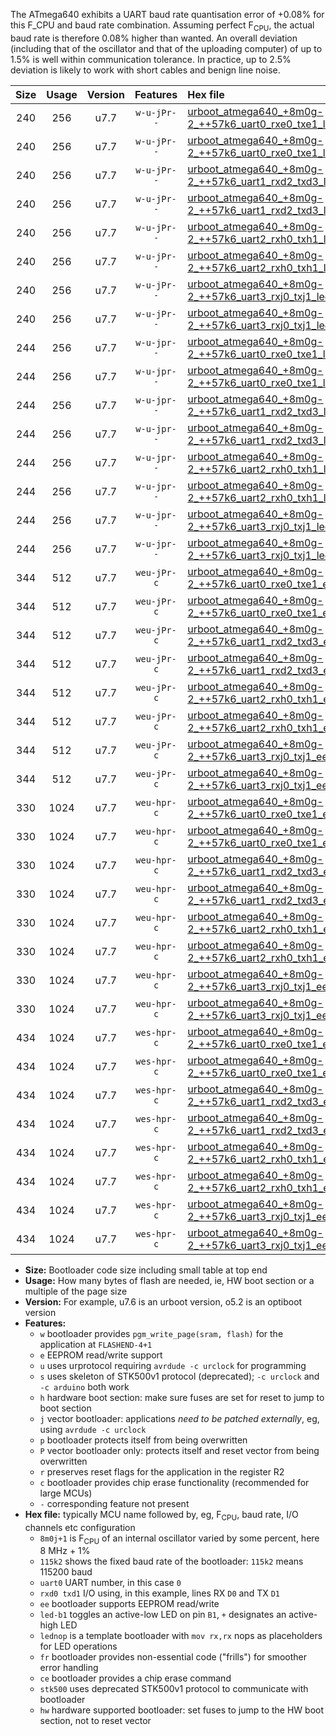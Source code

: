 The ATmega640 exhibits a UART baud rate quantisation error of +0.08% for this F_CPU and baud rate combination. Assuming perfect F<sub>CPU</sub>, the actual baud rate is therefore 0.08% higher than wanted. An overall deviation (including that of the oscillator and that of the uploading computer) of up to 1.5% is well within communication tolerance. In practice, up to 2.5% deviation is likely to work with short cables and benign line noise.

|Size|Usage|Version|Features|Hex file|
|:-:|:-:|:-:|:-:|:--|
|240|256|u7.7|`w-u-jPr--`|[urboot_atmega640_+8m0g-2_++57k6_uart0_rxe0_txe1_led+b7.hex](https://raw.githubusercontent.com/stefanrueger/urboot.hex/main/mcus/atmega640/internal_oscillator/fcpu_+8m0g-2/br_++57k6/urboot_atmega640_+8m0g-2_++57k6_uart0_rxe0_txe1_led+b7.hex)|
|240|256|u7.7|`w-u-jPr--`|[urboot_atmega640_+8m0g-2_++57k6_uart0_rxe0_txe1_lednop.hex](https://raw.githubusercontent.com/stefanrueger/urboot.hex/main/mcus/atmega640/internal_oscillator/fcpu_+8m0g-2/br_++57k6/urboot_atmega640_+8m0g-2_++57k6_uart0_rxe0_txe1_lednop.hex)|
|240|256|u7.7|`w-u-jPr--`|[urboot_atmega640_+8m0g-2_++57k6_uart1_rxd2_txd3_led+b7.hex](https://raw.githubusercontent.com/stefanrueger/urboot.hex/main/mcus/atmega640/internal_oscillator/fcpu_+8m0g-2/br_++57k6/urboot_atmega640_+8m0g-2_++57k6_uart1_rxd2_txd3_led+b7.hex)|
|240|256|u7.7|`w-u-jPr--`|[urboot_atmega640_+8m0g-2_++57k6_uart1_rxd2_txd3_lednop.hex](https://raw.githubusercontent.com/stefanrueger/urboot.hex/main/mcus/atmega640/internal_oscillator/fcpu_+8m0g-2/br_++57k6/urboot_atmega640_+8m0g-2_++57k6_uart1_rxd2_txd3_lednop.hex)|
|240|256|u7.7|`w-u-jPr--`|[urboot_atmega640_+8m0g-2_++57k6_uart2_rxh0_txh1_led+b7.hex](https://raw.githubusercontent.com/stefanrueger/urboot.hex/main/mcus/atmega640/internal_oscillator/fcpu_+8m0g-2/br_++57k6/urboot_atmega640_+8m0g-2_++57k6_uart2_rxh0_txh1_led+b7.hex)|
|240|256|u7.7|`w-u-jPr--`|[urboot_atmega640_+8m0g-2_++57k6_uart2_rxh0_txh1_lednop.hex](https://raw.githubusercontent.com/stefanrueger/urboot.hex/main/mcus/atmega640/internal_oscillator/fcpu_+8m0g-2/br_++57k6/urboot_atmega640_+8m0g-2_++57k6_uart2_rxh0_txh1_lednop.hex)|
|240|256|u7.7|`w-u-jPr--`|[urboot_atmega640_+8m0g-2_++57k6_uart3_rxj0_txj1_led+b7.hex](https://raw.githubusercontent.com/stefanrueger/urboot.hex/main/mcus/atmega640/internal_oscillator/fcpu_+8m0g-2/br_++57k6/urboot_atmega640_+8m0g-2_++57k6_uart3_rxj0_txj1_led+b7.hex)|
|240|256|u7.7|`w-u-jPr--`|[urboot_atmega640_+8m0g-2_++57k6_uart3_rxj0_txj1_lednop.hex](https://raw.githubusercontent.com/stefanrueger/urboot.hex/main/mcus/atmega640/internal_oscillator/fcpu_+8m0g-2/br_++57k6/urboot_atmega640_+8m0g-2_++57k6_uart3_rxj0_txj1_lednop.hex)|
|244|256|u7.7|`w-u-jpr--`|[urboot_atmega640_+8m0g-2_++57k6_uart0_rxe0_txe1_led+b7_fr.hex](https://raw.githubusercontent.com/stefanrueger/urboot.hex/main/mcus/atmega640/internal_oscillator/fcpu_+8m0g-2/br_++57k6/urboot_atmega640_+8m0g-2_++57k6_uart0_rxe0_txe1_led+b7_fr.hex)|
|244|256|u7.7|`w-u-jpr--`|[urboot_atmega640_+8m0g-2_++57k6_uart0_rxe0_txe1_lednop_fr.hex](https://raw.githubusercontent.com/stefanrueger/urboot.hex/main/mcus/atmega640/internal_oscillator/fcpu_+8m0g-2/br_++57k6/urboot_atmega640_+8m0g-2_++57k6_uart0_rxe0_txe1_lednop_fr.hex)|
|244|256|u7.7|`w-u-jpr--`|[urboot_atmega640_+8m0g-2_++57k6_uart1_rxd2_txd3_led+b7_fr.hex](https://raw.githubusercontent.com/stefanrueger/urboot.hex/main/mcus/atmega640/internal_oscillator/fcpu_+8m0g-2/br_++57k6/urboot_atmega640_+8m0g-2_++57k6_uart1_rxd2_txd3_led+b7_fr.hex)|
|244|256|u7.7|`w-u-jpr--`|[urboot_atmega640_+8m0g-2_++57k6_uart1_rxd2_txd3_lednop_fr.hex](https://raw.githubusercontent.com/stefanrueger/urboot.hex/main/mcus/atmega640/internal_oscillator/fcpu_+8m0g-2/br_++57k6/urboot_atmega640_+8m0g-2_++57k6_uart1_rxd2_txd3_lednop_fr.hex)|
|244|256|u7.7|`w-u-jpr--`|[urboot_atmega640_+8m0g-2_++57k6_uart2_rxh0_txh1_led+b7_fr.hex](https://raw.githubusercontent.com/stefanrueger/urboot.hex/main/mcus/atmega640/internal_oscillator/fcpu_+8m0g-2/br_++57k6/urboot_atmega640_+8m0g-2_++57k6_uart2_rxh0_txh1_led+b7_fr.hex)|
|244|256|u7.7|`w-u-jpr--`|[urboot_atmega640_+8m0g-2_++57k6_uart2_rxh0_txh1_lednop_fr.hex](https://raw.githubusercontent.com/stefanrueger/urboot.hex/main/mcus/atmega640/internal_oscillator/fcpu_+8m0g-2/br_++57k6/urboot_atmega640_+8m0g-2_++57k6_uart2_rxh0_txh1_lednop_fr.hex)|
|244|256|u7.7|`w-u-jpr--`|[urboot_atmega640_+8m0g-2_++57k6_uart3_rxj0_txj1_led+b7_fr.hex](https://raw.githubusercontent.com/stefanrueger/urboot.hex/main/mcus/atmega640/internal_oscillator/fcpu_+8m0g-2/br_++57k6/urboot_atmega640_+8m0g-2_++57k6_uart3_rxj0_txj1_led+b7_fr.hex)|
|244|256|u7.7|`w-u-jpr--`|[urboot_atmega640_+8m0g-2_++57k6_uart3_rxj0_txj1_lednop_fr.hex](https://raw.githubusercontent.com/stefanrueger/urboot.hex/main/mcus/atmega640/internal_oscillator/fcpu_+8m0g-2/br_++57k6/urboot_atmega640_+8m0g-2_++57k6_uart3_rxj0_txj1_lednop_fr.hex)|
|344|512|u7.7|`weu-jPr-c`|[urboot_atmega640_+8m0g-2_++57k6_uart0_rxe0_txe1_ee_led+b7_fr_ce.hex](https://raw.githubusercontent.com/stefanrueger/urboot.hex/main/mcus/atmega640/internal_oscillator/fcpu_+8m0g-2/br_++57k6/urboot_atmega640_+8m0g-2_++57k6_uart0_rxe0_txe1_ee_led+b7_fr_ce.hex)|
|344|512|u7.7|`weu-jPr-c`|[urboot_atmega640_+8m0g-2_++57k6_uart0_rxe0_txe1_ee_lednop_fr_ce.hex](https://raw.githubusercontent.com/stefanrueger/urboot.hex/main/mcus/atmega640/internal_oscillator/fcpu_+8m0g-2/br_++57k6/urboot_atmega640_+8m0g-2_++57k6_uart0_rxe0_txe1_ee_lednop_fr_ce.hex)|
|344|512|u7.7|`weu-jPr-c`|[urboot_atmega640_+8m0g-2_++57k6_uart1_rxd2_txd3_ee_led+b7_fr_ce.hex](https://raw.githubusercontent.com/stefanrueger/urboot.hex/main/mcus/atmega640/internal_oscillator/fcpu_+8m0g-2/br_++57k6/urboot_atmega640_+8m0g-2_++57k6_uart1_rxd2_txd3_ee_led+b7_fr_ce.hex)|
|344|512|u7.7|`weu-jPr-c`|[urboot_atmega640_+8m0g-2_++57k6_uart1_rxd2_txd3_ee_lednop_fr_ce.hex](https://raw.githubusercontent.com/stefanrueger/urboot.hex/main/mcus/atmega640/internal_oscillator/fcpu_+8m0g-2/br_++57k6/urboot_atmega640_+8m0g-2_++57k6_uart1_rxd2_txd3_ee_lednop_fr_ce.hex)|
|344|512|u7.7|`weu-jPr-c`|[urboot_atmega640_+8m0g-2_++57k6_uart2_rxh0_txh1_ee_led+b7_fr_ce.hex](https://raw.githubusercontent.com/stefanrueger/urboot.hex/main/mcus/atmega640/internal_oscillator/fcpu_+8m0g-2/br_++57k6/urboot_atmega640_+8m0g-2_++57k6_uart2_rxh0_txh1_ee_led+b7_fr_ce.hex)|
|344|512|u7.7|`weu-jPr-c`|[urboot_atmega640_+8m0g-2_++57k6_uart2_rxh0_txh1_ee_lednop_fr_ce.hex](https://raw.githubusercontent.com/stefanrueger/urboot.hex/main/mcus/atmega640/internal_oscillator/fcpu_+8m0g-2/br_++57k6/urboot_atmega640_+8m0g-2_++57k6_uart2_rxh0_txh1_ee_lednop_fr_ce.hex)|
|344|512|u7.7|`weu-jPr-c`|[urboot_atmega640_+8m0g-2_++57k6_uart3_rxj0_txj1_ee_led+b7_fr_ce.hex](https://raw.githubusercontent.com/stefanrueger/urboot.hex/main/mcus/atmega640/internal_oscillator/fcpu_+8m0g-2/br_++57k6/urboot_atmega640_+8m0g-2_++57k6_uart3_rxj0_txj1_ee_led+b7_fr_ce.hex)|
|344|512|u7.7|`weu-jPr-c`|[urboot_atmega640_+8m0g-2_++57k6_uart3_rxj0_txj1_ee_lednop_fr_ce.hex](https://raw.githubusercontent.com/stefanrueger/urboot.hex/main/mcus/atmega640/internal_oscillator/fcpu_+8m0g-2/br_++57k6/urboot_atmega640_+8m0g-2_++57k6_uart3_rxj0_txj1_ee_lednop_fr_ce.hex)|
|330|1024|u7.7|`weu-hpr-c`|[urboot_atmega640_+8m0g-2_++57k6_uart0_rxe0_txe1_ee_led+b7_fr_ce_hw.hex](https://raw.githubusercontent.com/stefanrueger/urboot.hex/main/mcus/atmega640/internal_oscillator/fcpu_+8m0g-2/br_++57k6/urboot_atmega640_+8m0g-2_++57k6_uart0_rxe0_txe1_ee_led+b7_fr_ce_hw.hex)|
|330|1024|u7.7|`weu-hpr-c`|[urboot_atmega640_+8m0g-2_++57k6_uart0_rxe0_txe1_ee_lednop_fr_ce_hw.hex](https://raw.githubusercontent.com/stefanrueger/urboot.hex/main/mcus/atmega640/internal_oscillator/fcpu_+8m0g-2/br_++57k6/urboot_atmega640_+8m0g-2_++57k6_uart0_rxe0_txe1_ee_lednop_fr_ce_hw.hex)|
|330|1024|u7.7|`weu-hpr-c`|[urboot_atmega640_+8m0g-2_++57k6_uart1_rxd2_txd3_ee_led+b7_fr_ce_hw.hex](https://raw.githubusercontent.com/stefanrueger/urboot.hex/main/mcus/atmega640/internal_oscillator/fcpu_+8m0g-2/br_++57k6/urboot_atmega640_+8m0g-2_++57k6_uart1_rxd2_txd3_ee_led+b7_fr_ce_hw.hex)|
|330|1024|u7.7|`weu-hpr-c`|[urboot_atmega640_+8m0g-2_++57k6_uart1_rxd2_txd3_ee_lednop_fr_ce_hw.hex](https://raw.githubusercontent.com/stefanrueger/urboot.hex/main/mcus/atmega640/internal_oscillator/fcpu_+8m0g-2/br_++57k6/urboot_atmega640_+8m0g-2_++57k6_uart1_rxd2_txd3_ee_lednop_fr_ce_hw.hex)|
|330|1024|u7.7|`weu-hpr-c`|[urboot_atmega640_+8m0g-2_++57k6_uart2_rxh0_txh1_ee_led+b7_fr_ce_hw.hex](https://raw.githubusercontent.com/stefanrueger/urboot.hex/main/mcus/atmega640/internal_oscillator/fcpu_+8m0g-2/br_++57k6/urboot_atmega640_+8m0g-2_++57k6_uart2_rxh0_txh1_ee_led+b7_fr_ce_hw.hex)|
|330|1024|u7.7|`weu-hpr-c`|[urboot_atmega640_+8m0g-2_++57k6_uart2_rxh0_txh1_ee_lednop_fr_ce_hw.hex](https://raw.githubusercontent.com/stefanrueger/urboot.hex/main/mcus/atmega640/internal_oscillator/fcpu_+8m0g-2/br_++57k6/urboot_atmega640_+8m0g-2_++57k6_uart2_rxh0_txh1_ee_lednop_fr_ce_hw.hex)|
|330|1024|u7.7|`weu-hpr-c`|[urboot_atmega640_+8m0g-2_++57k6_uart3_rxj0_txj1_ee_led+b7_fr_ce_hw.hex](https://raw.githubusercontent.com/stefanrueger/urboot.hex/main/mcus/atmega640/internal_oscillator/fcpu_+8m0g-2/br_++57k6/urboot_atmega640_+8m0g-2_++57k6_uart3_rxj0_txj1_ee_led+b7_fr_ce_hw.hex)|
|330|1024|u7.7|`weu-hpr-c`|[urboot_atmega640_+8m0g-2_++57k6_uart3_rxj0_txj1_ee_lednop_fr_ce_hw.hex](https://raw.githubusercontent.com/stefanrueger/urboot.hex/main/mcus/atmega640/internal_oscillator/fcpu_+8m0g-2/br_++57k6/urboot_atmega640_+8m0g-2_++57k6_uart3_rxj0_txj1_ee_lednop_fr_ce_hw.hex)|
|434|1024|u7.7|`wes-hpr-c`|[urboot_atmega640_+8m0g-2_++57k6_uart0_rxe0_txe1_ee_led+b7_fr_ce_stk500_hw.hex](https://raw.githubusercontent.com/stefanrueger/urboot.hex/main/mcus/atmega640/internal_oscillator/fcpu_+8m0g-2/br_++57k6/urboot_atmega640_+8m0g-2_++57k6_uart0_rxe0_txe1_ee_led+b7_fr_ce_stk500_hw.hex)|
|434|1024|u7.7|`wes-hpr-c`|[urboot_atmega640_+8m0g-2_++57k6_uart0_rxe0_txe1_ee_lednop_fr_ce_stk500_hw.hex](https://raw.githubusercontent.com/stefanrueger/urboot.hex/main/mcus/atmega640/internal_oscillator/fcpu_+8m0g-2/br_++57k6/urboot_atmega640_+8m0g-2_++57k6_uart0_rxe0_txe1_ee_lednop_fr_ce_stk500_hw.hex)|
|434|1024|u7.7|`wes-hpr-c`|[urboot_atmega640_+8m0g-2_++57k6_uart1_rxd2_txd3_ee_led+b7_fr_ce_stk500_hw.hex](https://raw.githubusercontent.com/stefanrueger/urboot.hex/main/mcus/atmega640/internal_oscillator/fcpu_+8m0g-2/br_++57k6/urboot_atmega640_+8m0g-2_++57k6_uart1_rxd2_txd3_ee_led+b7_fr_ce_stk500_hw.hex)|
|434|1024|u7.7|`wes-hpr-c`|[urboot_atmega640_+8m0g-2_++57k6_uart1_rxd2_txd3_ee_lednop_fr_ce_stk500_hw.hex](https://raw.githubusercontent.com/stefanrueger/urboot.hex/main/mcus/atmega640/internal_oscillator/fcpu_+8m0g-2/br_++57k6/urboot_atmega640_+8m0g-2_++57k6_uart1_rxd2_txd3_ee_lednop_fr_ce_stk500_hw.hex)|
|434|1024|u7.7|`wes-hpr-c`|[urboot_atmega640_+8m0g-2_++57k6_uart2_rxh0_txh1_ee_led+b7_fr_ce_stk500_hw.hex](https://raw.githubusercontent.com/stefanrueger/urboot.hex/main/mcus/atmega640/internal_oscillator/fcpu_+8m0g-2/br_++57k6/urboot_atmega640_+8m0g-2_++57k6_uart2_rxh0_txh1_ee_led+b7_fr_ce_stk500_hw.hex)|
|434|1024|u7.7|`wes-hpr-c`|[urboot_atmega640_+8m0g-2_++57k6_uart2_rxh0_txh1_ee_lednop_fr_ce_stk500_hw.hex](https://raw.githubusercontent.com/stefanrueger/urboot.hex/main/mcus/atmega640/internal_oscillator/fcpu_+8m0g-2/br_++57k6/urboot_atmega640_+8m0g-2_++57k6_uart2_rxh0_txh1_ee_lednop_fr_ce_stk500_hw.hex)|
|434|1024|u7.7|`wes-hpr-c`|[urboot_atmega640_+8m0g-2_++57k6_uart3_rxj0_txj1_ee_led+b7_fr_ce_stk500_hw.hex](https://raw.githubusercontent.com/stefanrueger/urboot.hex/main/mcus/atmega640/internal_oscillator/fcpu_+8m0g-2/br_++57k6/urboot_atmega640_+8m0g-2_++57k6_uart3_rxj0_txj1_ee_led+b7_fr_ce_stk500_hw.hex)|
|434|1024|u7.7|`wes-hpr-c`|[urboot_atmega640_+8m0g-2_++57k6_uart3_rxj0_txj1_ee_lednop_fr_ce_stk500_hw.hex](https://raw.githubusercontent.com/stefanrueger/urboot.hex/main/mcus/atmega640/internal_oscillator/fcpu_+8m0g-2/br_++57k6/urboot_atmega640_+8m0g-2_++57k6_uart3_rxj0_txj1_ee_lednop_fr_ce_stk500_hw.hex)|

- **Size:** Bootloader code size including small table at top end
- **Usage:** How many bytes of flash are needed, ie, HW boot section or a multiple of the page size
- **Version:** For example, u7.6 is an urboot version, o5.2 is an optiboot version
- **Features:**
  + `w` bootloader provides `pgm_write_page(sram, flash)` for the application at `FLASHEND-4+1`
  + `e` EEPROM read/write support
  + `u` uses urprotocol requiring `avrdude -c urclock` for programming
  + `s` uses skeleton of STK500v1 protocol (deprecated); `-c urclock` and `-c arduino` both work
  + `h` hardware boot section: make sure fuses are set for reset to jump to boot section
  + `j` vector bootloader: applications *need to be patched externally*, eg, using `avrdude -c urclock`
  + `p` bootloader protects itself from being overwritten
  + `P` vector bootloader only: protects itself and reset vector from being overwritten
  + `r` preserves reset flags for the application in the register R2
  + `c` bootloader provides chip erase functionality (recommended for large MCUs)
  + `-` corresponding feature not present
- **Hex file:** typically MCU name followed by, eg, F<sub>CPU</sub>, baud rate, I/O channels etc configuration
  + `8m0j+1` is F<sub>CPU</sub> of an internal oscillator varied by some percent, here 8 MHz + 1%
  + `115k2` shows the fixed baud rate of the bootloader: `115k2` means 115200 baud
  + `uart0` UART number, in this case `0`
  + `rxd0 txd1` I/O using, in this example, lines RX `D0` and TX `D1`
  + `ee` bootloader supports EEPROM read/write
  + `led-b1` toggles an active-low LED on pin `B1`, `+` designates an active-high LED
  + `lednop` is a template bootloader with `mov rx,rx` nops as placeholders for LED operations
  + `fr` bootloader provides non-essential code ("frills") for smoother error handling
  + `ce` bootloader provides a chip erase command
  + `stk500` uses deprecated STK500v1 protocol to communicate with bootloader
  + `hw` hardware supported bootloader: set fuses to jump to the HW boot section, not to reset vector
